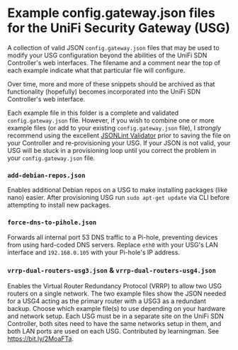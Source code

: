 # Example config.gateway.json files for the UniFi Security Gateway (USG)

A collection of valid JSON `config.gateway.json` files that may be used to modify your USG configuration beyond the abilities of the UniFi SDN Controller's web interfaces. The filename and a comment near the top of each example indicate what that particular file will configure.

Over time, more and more of these snippets should be archived as that functionality (hopefully) becomes incorporated into the UniFi SDN Controller's web interface.

Each example file in this folder is a complete and validated `config.gateway.json` file. However, if you wish to combine one or more example files (or add to your existing `config.gateway.json` file), I *strongly* recommend using the excellent [JSONLint Validator](https://jsonlint.com/) prior to saving the file on your Controller and re-provisioning your USG. If your JSON is not valid, your USG will be stuck in a provisioning loop until you correct the problem in your `config.gateway.json` file.

### `add-debian-repos.json`
Enables additional Debian repos on a USG to make installing packages (like nano) easier. After provisioning USG run `sudo apt-get update` via CLI before attempting to install new packages.

### `force-dns-to-pihole.json`
Forwards all internal port 53 DNS traffic to a Pi-hole, preventing devices from using hard-coded DNS servers. Replace `eth0` with your USG's LAN interface and `192.168.0.105` with your Pi-hole's IP address.

### `vrrp-dual-routers-usg3.json` & `vrrp-dual-routers-usg4.json`
Enables the Virtual Router Redundancy Protocol (VRRP) to allow two USG routers on a single network. The two example files show the JSON needed for a USG4 acting as the primary router with a USG3 as a redundant backup. Choose which example file(s) to use depending on your hardware and network setup. Each USG must be in a separate site on the UniFi SDN Controller, both sites need to have the same networks setup in them, and both LAN ports are used on each USG. Contributed by learningman. See https://bit.ly/2MoaFTa.
